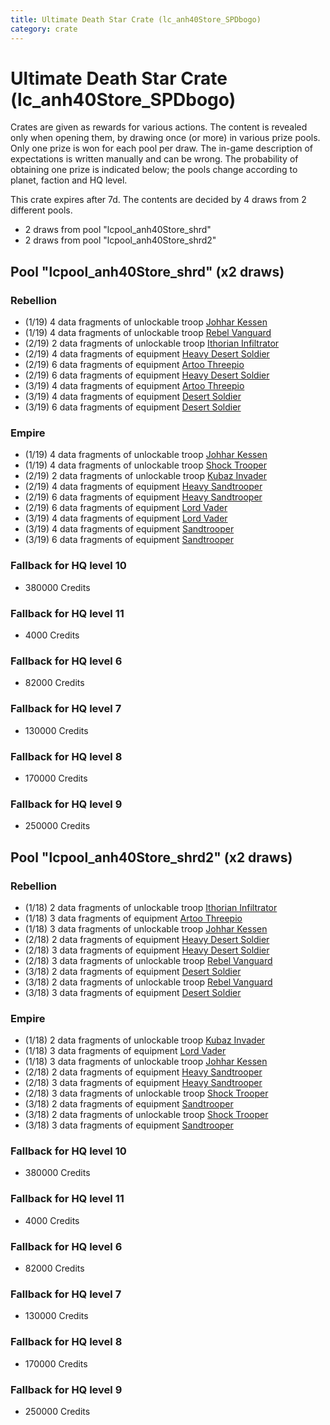 ```yaml
---
title: Ultimate Death Star Crate (lc_anh40Store_SPDbogo)
category: crate
---
```


# Ultimate Death Star Crate (lc_anh40Store_SPDbogo)

Crates are given as rewards for various actions. The content is revealed only when opening them, by drawing once (or more) in various prize pools. Only one prize is won for each pool per draw. The in-game description of expectations is written manually and can be wrong. The probability of obtaining one prize is indicated below; the pools change according to planet, faction and HQ level.

This crate expires after 7d. The contents are decided by 4 draws from 2 different pools.
  * 2 draws from pool "lcpool_anh40Store_shrd"
  * 2 draws from pool "lcpool_anh40Store_shrd2"

## Pool "lcpool_anh40Store_shrd" (x2 draws)

### Rebellion

  * (1/19) 4 data fragments of unlockable troop [Johhar Kessen](RebelJohhar)
  * (1/19) 4 data fragments of unlockable troop [Rebel Vanguard](Vanguard)
  * (2/19) 2 data fragments of unlockable troop [Ithorian Infiltrator](IthorianInfiltrator)
  * (2/19) 4 data fragments of equipment [Heavy Desert Soldier](eqpRebelHeavySandSoldier)
  * (2/19) 6 data fragments of equipment [Artoo  Threepio](eqpRebelArtoo)
  * (2/19) 6 data fragments of equipment [Heavy Desert Soldier](eqpRebelHeavySandSoldier)
  * (3/19) 4 data fragments of equipment [Artoo  Threepio](eqpRebelArtoo)
  * (3/19) 4 data fragments of equipment [Desert Soldier](eqpRebelSandSoldier)
  * (3/19) 6 data fragments of equipment [Desert Soldier](eqpRebelSandSoldier)

### Empire

  * (1/19) 4 data fragments of unlockable troop [Johhar Kessen](EmpireJohhar)
  * (1/19) 4 data fragments of unlockable troop [Shock Trooper](Shock)
  * (2/19) 2 data fragments of unlockable troop [Kubaz Invader](KubazInvader)
  * (2/19) 4 data fragments of equipment [Heavy Sandtrooper](eqpEmpireHeavySandtrooper)
  * (2/19) 6 data fragments of equipment [Heavy Sandtrooper](eqpEmpireHeavySandtrooper)
  * (2/19) 6 data fragments of equipment [Lord Vader](eqpEmpireLordVader)
  * (3/19) 4 data fragments of equipment [Lord Vader](eqpEmpireLordVader)
  * (3/19) 4 data fragments of equipment [Sandtrooper](eqpEmpireSandtrooper)
  * (3/19) 6 data fragments of equipment [Sandtrooper](eqpEmpireSandtrooper)

### Fallback for HQ level 10

  * 380000 Credits

### Fallback for HQ level 11

  * 4000 Credits

### Fallback for HQ level 6

  * 82000 Credits

### Fallback for HQ level 7

  * 130000 Credits

### Fallback for HQ level 8

  * 170000 Credits

### Fallback for HQ level 9

  * 250000 Credits

## Pool "lcpool_anh40Store_shrd2" (x2 draws)

### Rebellion

  * (1/18) 2 data fragments of unlockable troop [Ithorian Infiltrator](IthorianInfiltrator)
  * (1/18) 3 data fragments of equipment [Artoo  Threepio](eqpRebelArtoo)
  * (1/18) 3 data fragments of unlockable troop [Johhar Kessen](RebelJohhar)
  * (2/18) 2 data fragments of equipment [Heavy Desert Soldier](eqpRebelHeavySandSoldier)
  * (2/18) 3 data fragments of equipment [Heavy Desert Soldier](eqpRebelHeavySandSoldier)
  * (2/18) 3 data fragments of unlockable troop [Rebel Vanguard](Vanguard)
  * (3/18) 2 data fragments of equipment [Desert Soldier](eqpRebelSandSoldier)
  * (3/18) 2 data fragments of unlockable troop [Rebel Vanguard](Vanguard)
  * (3/18) 3 data fragments of equipment [Desert Soldier](eqpRebelSandSoldier)

### Empire

  * (1/18) 2 data fragments of unlockable troop [Kubaz Invader](KubazInvader)
  * (1/18) 3 data fragments of equipment [Lord Vader](eqpEmpireLordVader)
  * (1/18) 3 data fragments of unlockable troop [Johhar Kessen](EmpireJohhar)
  * (2/18) 2 data fragments of equipment [Heavy Sandtrooper](eqpEmpireHeavySandtrooper)
  * (2/18) 3 data fragments of equipment [Heavy Sandtrooper](eqpEmpireHeavySandtrooper)
  * (2/18) 3 data fragments of unlockable troop [Shock Trooper](Shock)
  * (3/18) 2 data fragments of equipment [Sandtrooper](eqpEmpireSandtrooper)
  * (3/18) 2 data fragments of unlockable troop [Shock Trooper](Shock)
  * (3/18) 3 data fragments of equipment [Sandtrooper](eqpEmpireSandtrooper)

### Fallback for HQ level 10

  * 380000 Credits

### Fallback for HQ level 11

  * 4000 Credits

### Fallback for HQ level 6

  * 82000 Credits

### Fallback for HQ level 7

  * 130000 Credits

### Fallback for HQ level 8

  * 170000 Credits

### Fallback for HQ level 9

  * 250000 Credits
